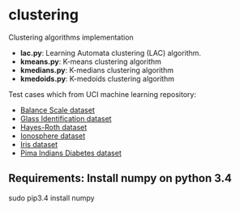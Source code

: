 # clustering 
<p>Clustering algorithms implementation</p>
<ul>
  <li><b>lac.py</b>: Learning Automata clustering (LAC) algorithm.</li>
  <li><b>kmeans.py</b>: K-means clustering algorithm</li>
  <li><b>kmedians.py</b>: K-medians clustering algorithm</li>
  <li><b>kmedoids.py</b>: K-medoids clustering algorithm</li>
</ul>

<p>Test cases which from UCI machine learning repository:</p>
<ul>
  <li><a href="https://archive.ics.uci.edu/ml/datasets/Balance+Scale">Balance Scale dataset</a></li>
  <li><a href="https://archive.ics.uci.edu/ml/datasets/Glass+Identification">Glass Identification dataset</a></li>
  <li><a href="https://archive.ics.uci.edu/ml/datasets/Hayes-Roth">Hayes-Roth dataset</a></li>
  <li><a href="https://archive.ics.uci.edu/ml/datasets/Ionosphere">Ionosphere dataset</a></li>
  <li><a href="http://archive.ics.uci.edu/ml/datasets/Iris">Iris dataset</a></li>
  <li><a href="https://archive.ics.uci.edu/ml/datasets/Pima+Indians+Diabetes">Pima Indians Diabetes dataset</a></li>
</ul>

## Requirements: Install numpy on python 3.4
sudo pip3.4 install numpy
